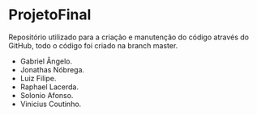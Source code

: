 # ProjetoFinal

Repositório utilizado para a criação e manutenção do código através do GitHub, todo o código foi criado na branch master.

- Gabriel Ângelo.
- Jonathas Nóbrega.
- Luiz Filipe.
- Raphael Lacerda.
- Solonio Afonso.
- Vinicius Coutinho.
